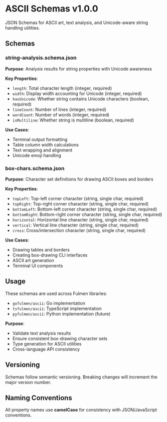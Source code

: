 # ASCII Schemas v1.0.0

JSON Schemas for ASCII art, text analysis, and Unicode-aware string handling utilities.

## Schemas

### string-analysis.schema.json

**Purpose**: Analysis results for string properties with Unicode awareness

**Key Properties**:

- `length`: Total character length (integer, required)
- `width`: Display width accounting for Unicode (integer, required)
- `hasUnicode`: Whether string contains Unicode characters (boolean, required)
- `lineCount`: Number of lines (integer, required)
- `wordCount`: Number of words (integer, required)
- `isMultiline`: Whether string is multiline (boolean, required)

**Use Cases**:

- Terminal output formatting
- Table column width calculations
- Text wrapping and alignment
- Unicode emoji handling

### box-chars.schema.json

**Purpose**: Character set definitions for drawing ASCII boxes and borders

**Key Properties**:

- `topLeft`: Top-left corner character (string, single char, required)
- `topRight`: Top-right corner character (string, single char, required)
- `bottomLeft`: Bottom-left corner character (string, single char, required)
- `bottomRight`: Bottom-right corner character (string, single char, required)
- `horizontal`: Horizontal line character (string, single char, required)
- `vertical`: Vertical line character (string, single char, required)
- `cross`: Cross/intersection character (string, single char, required)

**Use Cases**:

- Drawing tables and borders
- Creating box-drawing CLI interfaces
- ASCII art generation
- Terminal UI components

## Usage

These schemas are used across Fulmen libraries:

- `gofulmen/ascii`: Go implementation
- `tsfulmen/ascii`: TypeScript implementation
- `pyfulmen/ascii`: Python implementation (future)

**Purpose**:

- Validate text analysis results
- Ensure consistent box-drawing character sets
- Type generation for ASCII utilities
- Cross-language API consistency

## Versioning

Schemas follow semantic versioning. Breaking changes will increment the major version number.

## Naming Conventions

All property names use **camelCase** for consistency with JSON/JavaScript conventions.
